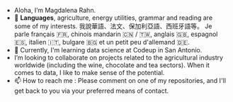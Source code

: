 - Aloha, I’m Magdalena Rahn.
- 🌺 **Languages**, agriculture, energy utilities, grammar and reading are some of my interests.  我說華語、法文、保加利亞語、西班牙語等。  Je parle français 🇫🇷, chinois mandarin 🇨🇳 / 🇹🇼, anglais 🇬🇧, espagnol 🇪🇸, italien 🇮🇹, bulgare 🇧🇬 et un petit peu d'allemand 🇩🇪.
- 🌱 Currently, I'm learning data science at Codeup in San Antonio.
- I’m looking to collaborate on projects related to the agricultural industry worldwide (including the wine, chocolate and tea sectors). When it comes to data, I like to make sense of the potential.
- 📫 How to reach me : Please comment on one of my repositories, and I'll get back to you via your preferred means of contact.

<!---
MagdalenaRahn/MagdalenaRahn is a ✨ special ✨ repository because its `README.md` (this file) appears on your GitHub profile.
You can click the Preview link to take a look at your changes.
--->

